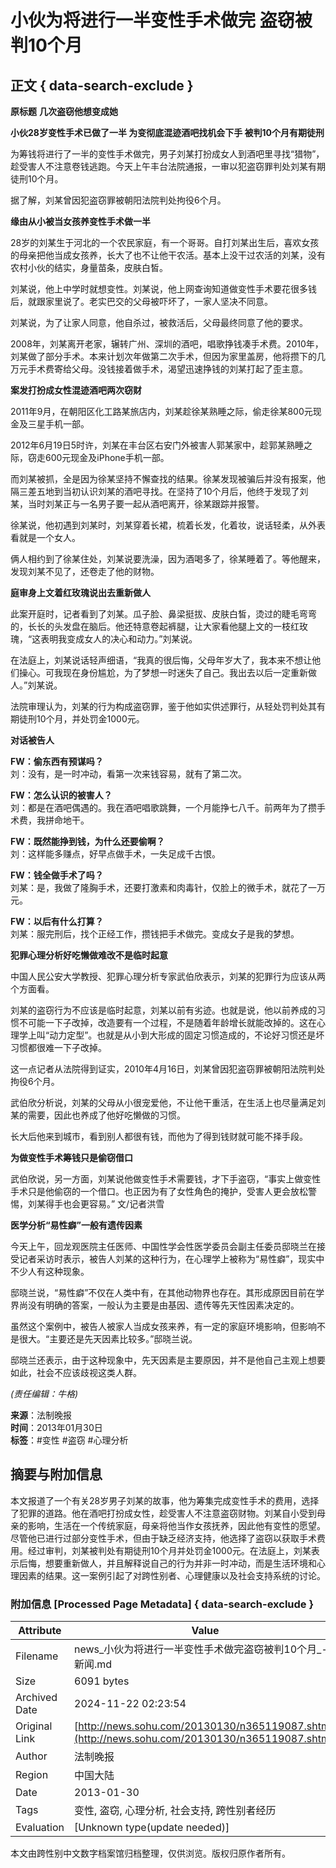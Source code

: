 # 小伙为将进行一半变性手术做完 盗窃被判10个月

## 正文 { data-search-exclude }


**原标题** **几次盗窃他想变成她**

**小伙28岁变性手术已做了一半 为变彻底混迹酒吧找机会下手 被判10个月有期徒刑**

为筹钱将进行了一半的变性手术做完，男子刘某打扮成女人到酒吧里寻找“猎物”，趁受害人不注意卷钱逃跑。今天上午丰台法院通报，一审以犯盗窃罪判处刘某有期徒刑10个月。

据了解，刘某曾因犯盗窃罪被朝阳法院判处拘役6个月。

**缘由从小被当女孩养变性手术做一半**

28岁的刘某生于河北的一个农民家庭，有一个哥哥。自打刘某出生后，喜欢女孩的母亲把他当成女孩养，长大了也不让他干农活。基本上没干过农活的刘某，没有农村小伙的结实，身量苗条，皮肤白皙。

刘某说，他上中学时就想变性。刘某说，他上网查询知道做变性手术要花很多钱后，就跟家里说了。老实巴交的父母被吓坏了，一家人坚决不同意。

刘某说，为了让家人同意，他自杀过，被救活后，父母最终同意了他的要求。

2008年，刘某离开老家，辗转广州、深圳的酒吧，唱歌挣钱凑手术费。2010年，刘某做了部分手术。本来计划次年做第二次手术，但因为家里盖房，他将攒下的几万元手术费寄给父母。没钱接着做手术，渴望迅速挣钱的刘某打起了歪主意。

**案发打扮成女性混迹酒吧两次窃财**

2011年9月，在朝阳区化工路某旅店内，刘某趁徐某熟睡之际，偷走徐某800元现金及三星手机一部。

2012年6月19日5时许，刘某在丰台区右安门外被害人郭某家中，趁郭某熟睡之际，窃走600元现金及iPhone手机一部。

而刘某被抓，全是因为徐某坚持不懈查找的结果。徐某发现被骗后并没有报案，他隔三差五地到当初认识刘某的酒吧寻找。在坚持了10个月后，他终于发现了刘某，当时刘某正与一名男子要一起从酒吧离开，徐某跟踪并报警。

徐某说，他初遇到刘某时，刘某穿着长裙，梳着长发，化着妆，说话轻柔，从外表看就是一个女人。

俩人相约到了徐某住处，刘某说要洗澡，因为酒喝多了，徐某睡着了。等他醒来，发现刘某不见了，还卷走了他的财物。

**庭审身上文着红玫瑰说出去重新做人**

此案开庭时，记者看到了刘某。瓜子脸、鼻梁挺拔、皮肤白皙，烫过的睫毛弯弯的，长长的头发盘在脑后。他还特意卷起裤腿，让大家看他腿上文的一枝红玫瑰，“这表明我变成女人的决心和动力。”刘某说。

在法庭上，刘某说话轻声细语，“我真的很后悔，父母年岁大了，我本来不想让他们操心。可我现在身份尴尬，为了梦想一时迷失了自己。我出去以后一定重新做人。”刘某说。

法院审理认为，刘某的行为构成盗窃罪，鉴于他如实供述罪行，从轻处罚判处其有期徒刑10个月，并处罚金1000元。

**对话被告人**

**FW：偷东西有预谋吗？**  
刘：没有，是一时冲动，看第一次来钱容易，就有了第二次。

**FW：怎么认识的被害人？**  
刘：都是在酒吧偶遇的。我在酒吧唱歌跳舞，一个月能挣七八千。前两年为了攒手术费，我拼命地干。

**FW：既然能挣到钱，为什么还要偷啊？**  
刘：这样能多赚点，好早点做手术，一失足成千古恨。

**FW：钱全做手术了吗？**  
刘某：是，我做了隆胸手术，还要打激素和肉毒针，仅脸上的微手术，就花了一万元。

**FW：以后有什么打算？**  
刘某：服完刑后，找个正经工作，攒钱把手术做完。变成女子是我的梦想。

**犯罪心理分析好吃懒做难改不是临时起意**

中国人民公安大学教授、犯罪心理分析专家武伯欣表示，刘某的犯罪行为应该从两个方面看。

刘某的盗窃行为不应该是临时起意，刘某以前有劣迹。也就是说，他以前养成的习惯不可能一下子改掉，改造要有一个过程，不是随着年龄增长就能改掉的。这在心理学上叫“动力定型”。也就是从小到大形成的固定习惯造成的，不论好习惯还是坏习惯都很难一下子改掉。

这一点记者从法院得到证实，2010年4月16日，刘某曾因犯盗窃罪被朝阳法院判处拘役6个月。

武伯欣分析说，刘某的父母从小很宠爱他，不让他干重活，在生活上也尽量满足刘某的需要，因此也养成了他好吃懒做的习惯。

长大后他来到城市，看到别人都很有钱，而他为了得到钱财就可能不择手段。

**为做变性手术筹钱只是偷窃借口**

武伯欣说，另一方面，刘某说他做变性手术需要钱，才下手盗窃，“事实上做变性手术只是他偷窃的一个借口。也正因为有了女性角色的掩护，受害人更会放松警惕，刘某得手也会更容易。” 文/记者洪雪

**医学分析“易性癖”一般有遗传因素**

今天上午，回龙观医院主任医师、中国性学会性医学委员会副主任委员邸晓兰在接受记者采访时表示，被告人刘某的这种行为，在心理学上被称为“易性癖”，现实中不少人有这种现象。

邸晓兰说，“易性癖”不仅在人类中有，在其他动物界也存在。其形成原因目前在学界尚没有明确的答案，一般认为主要是由基因、遗传等先天性因素决定的。

虽然这个案例中，被告人被家人当成女孩来养，有一定的家庭环境影响，但影响不是很大。“主要还是先天因素比较多。”邸晓兰说。

邸晓兰还表示，由于这种现象中，先天因素是主要原因，并不是他自己主观上想要如此，社会不应该歧视这类人群。

*(责任编辑：牛格)*

**来源**：法制晚报  
**时间**：2013年01月30日  
**标签**：#变性 #盗窃 #心理分析

## 摘要与附加信息

<!-- tcd_abstract -->
本文报道了一个有关28岁男子刘某的故事，他为筹集完成变性手术的费用，选择了犯罪的道路。他在酒吧打扮成女性，趁受害人不注意盗窃财物。刘某自小受到母亲的影响，生活在一个传统家庭，母亲将他当作女孩抚养，因此他有变性的愿望。尽管他已进行过部分变性手术，但由于缺乏经济支持，他选择了盗窃以获取手术费用。经过审判，刘某被判处有期徒刑10个月并处罚金1000元。在法庭上，刘某表示后悔，想要重新做人，并且解释说自己的行为并非一时冲动，而是生活环境和心理因素的结果。这一案例引起了对跨性别者、心理健康以及社会支持系统的讨论。
<!-- tcd_abstract_end -->

### 附加信息 [Processed Page Metadata] { data-search-exclude }

| Attribute       | Value                                  |
|-----------------|----------------------------------------|
| Filename        | news_小伙为将进行一半变性手术做完盗窃被判10个月_-_新闻.md                             |
| Size            | 6091 bytes                           |
| Archived Date   | 2024-11-22 02:23:54                             |
| Original Link   | [http://news.sohu.com/20130130/n365119087.shtml](http://news.sohu.com/20130130/n365119087.shtml)                       |
| Author          | 法制晚报                               |
| Region          | 中国大陆                               |
| Date            | 2013-01-30                                 |
| Tags            | 变性, 盗窃, 心理分析, 社会支持, 跨性别者经历                                 |
| Evaluation            | [Unknown type(update needed)]                                 |
<!-- tcd_table_end -->

本文由跨性别中文数字档案馆归档整理，仅供浏览。版权归原作者所有。
